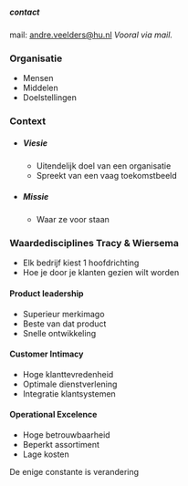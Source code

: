 ##### contact
mail: andre.veelders@hu.nl
*Vooral via mail.* 
 
 


### Organisatie
- Mensen
- Middelen
- Doelstellingen

### Context
  - ##### Viesie
	  - Uitendelijk doel van een organisatie
	  - Spreekt van een vaag toekomstbeeld
- ##### Missie
   - Waar ze voor staan
 
 
 ### Waardedisciplines Tracy & Wiersema
 - Elk bedrijf kiest 1 hoofdrichting
 - Hoe je door je klanten gezien wilt worden

#### Product leadership
-	Superieur merkimago
-	Beste van dat product
-	Snelle ontwikkeling

#### Customer Intimacy
- Hoge klanttevredenheid
- Optimale dienstverlening
- Integratie klantsystemen

#### Operational Excelence
- Hoge betrouwbaarheid
- Beperkt assortiment
- Lage kosten

De enige constante is verandering